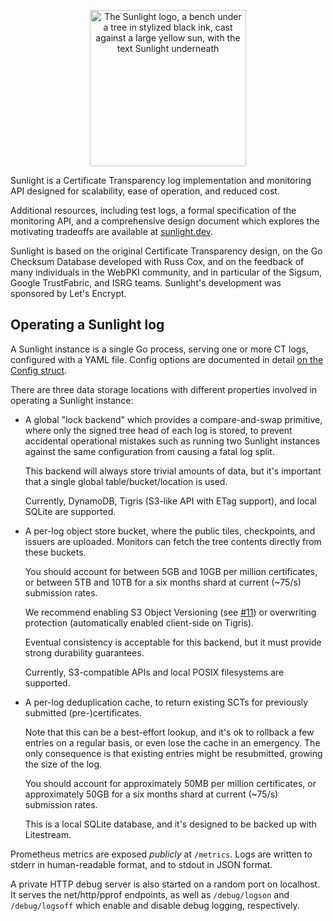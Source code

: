 <p align="center">
    <picture>
        <source media="(prefers-color-scheme: dark)" srcset="https://github.com/C2SP/C2SP/assets/1225294/0cd04af2-e84d-4f48-b42e-ed430354e563">
        <source media="(prefers-color-scheme: light)" srcset="https://github.com/C2SP/C2SP/assets/1225294/0f239db0-7100-4bba-8608-bd4dc4134409">
        <img alt="The Sunlight logo, a bench under a tree in stylized black ink, cast against a large yellow sun, with the text Sunlight underneath" width="250" src="https://github.com/C2SP/C2SP/assets/1225294/0f239db0-7100-4bba-8608-bd4dc4134409">
    </picture>
</p>

Sunlight is a Certificate Transparency log implementation and monitoring API
designed for scalability, ease of operation, and reduced cost.

Additional resources, including test logs, a formal specification of the
monitoring API, and a comprehensive design document which explores the
motivating tradeoffs are available at [sunlight.dev](https://sunlight.dev).

Sunlight is based on the original Certificate Transparency design, on the Go
Checksum Database developed with Russ Cox, and on the feedback of many
individuals in the WebPKI community, and in particular of the Sigsum, Google
TrustFabric, and ISRG teams. Sunlight's development was sponsored by Let's
Encrypt.

## Operating a Sunlight log

A Sunlight instance is a single Go process, serving one or more CT logs,
configured with a YAML file. Config options are documented in detail [on the
Config struct][Config].

[Config]: https://github.com/search?q=repo%3AFiloSottile%2Fsunlight+symbol%3AConfig+path%3Acmd%2Fsunlight&type=code

There are three data storage locations with different properties involved in
operating a Sunlight instance:

  * A global "lock backend" which provides a compare-and-swap primitive, where only
    the signed tree head of each log is stored, to prevent accidental operational
    mistakes such as running two Sunlight instances against the same
    configuration from causing a fatal log split.

    This backend will always store trivial amounts of data, but it's important
    that a single global table/bucket/location is used.

    Currently, DynamoDB, Tigris (S3-like API with ETag support), and local
    SQLite are supported.

  * A per-log object store bucket, where the public tiles, checkpoints, and
    issuers are uploaded. Monitors can fetch the tree contents directly
    from these buckets.

    You should account for between 5GB and 10GB per million certificates, or
    between 5TB and 10TB for a six months shard at current (~75/s) submission
    rates.

    We recommend enabling S3 Object Versioning (see
    [#11](https://github.com/FiloSottile/sunlight/issues/11)) or overwriting
    protection (automatically enabled client-side on Tigris).

    Eventual consistency is acceptable for this backend, but it must provide
    strong durability guarantees.

    Currently, S3-compatible APIs and local POSIX filesystems are supported.

  * A per-log deduplication cache, to return existing SCTs for previously
    submitted (pre-)certificates.

    Note that this can be a best-effort lookup, and it's ok to rollback a few
    entries on a regular basis, or even lose the cache in an emergency. The only
    consequence is that existing entries might be resubmitted, growing the size
    of the log.

    You should account for approximately 50MB per million certificates, or
    approximately 50GB for a six months shard at current (~75/s) submission
    rates.

    This is a local SQLite database, and it's designed to be backed up with
    Litestream.

Prometheus metrics are exposed *publicly* at `/metrics`. Logs are written to
stderr in human-readable format, and to stdout in JSON format.

A private HTTP debug server is also started on a random port on localhost. It
serves the net/http/pprof endpoints, as well as `/debug/logson` and
`/debug/logsoff` which enable and disable debug logging, respectively.
